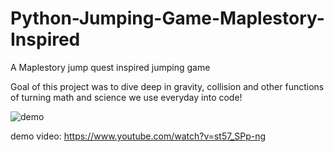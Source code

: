 # Python-Jumping-Game-Maplestory-Inspired
A Maplestory jump quest inspired jumping game

Goal of this project was to dive deep in gravity, collision and other functions of turning math and science we use everyday into code!

![demo](https://i.imgur.com/XOQxEGs.png)

demo video: https://www.youtube.com/watch?v=st57_SPp-ng
